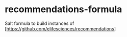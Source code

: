 # recommendations-formula

Salt formula to build instances of [https://github.com/elifesciences/recommendations]
